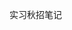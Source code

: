 实习秋招笔记



[操作系统]: https://github.com/TaoCesc/Java_docs/blob/main/%E6%93%8D%E4%BD%9C%E7%B3%BB%E7%BB%9F.md

